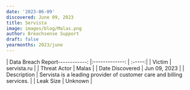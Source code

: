 ```yaml
---
date: '2023-06-09'
discovered: June 09, 2023
title: Servista
image: images/blog/Malas.png
author: Breachsense Support
draft: false
yearmonths: 2023/june
---
```


| Data Breach Report------------:     |:-------------:    | :-----:|
| Victim      | servista.ru      | 
| Threat Actor      | Malas      | 
| Date Discovered      | Jun 09, 2023      | 
| Description      | Servista is a leading provider of customer care and billing services.      | 
| Leak Size      | Unknown      | 

